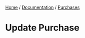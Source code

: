 [Home](../../../readme.md) / [Documentation](../../readme.md) / [Purchases](../readme.md)

# Update Purchase